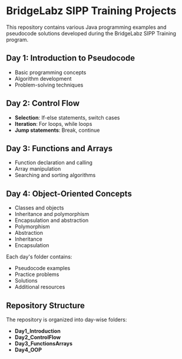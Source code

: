 # BridgeLabz SIPP Training Projects

This repository contains various Java programming examples and pseudocode solutions developed during the BridgeLabz SIPP Training program.

## Day 1: Introduction to Pseudocode
- Basic programming concepts
- Algorithm development
- Problem-solving techniques

## Day 2: Control Flow
- **Selection**: If-else statements, switch cases
- **Iteration**: For loops, while loops
- **Jump statements**: Break, continue

## Day 3: Functions and Arrays
- Function declaration and calling
- Array manipulation
- Searching and sorting algorithms

## Day 4: Object-Oriented Concepts
- Classes and objects
- Inheritance and polymorphism
- Encapsulation and abstraction
- Polymorphism
- Abstraction
- Inheritance
- Encapsulation




Each day's folder contains:
- Pseudocode examples
- Practice problems
- Solutions
- Additional resources

## Repository Structure

The repository is organized into day-wise folders:
- **Day1_Introduction**
- **Day2_ControlFlow**
- **Day3_FunctionsArrays**
- **Day4_OOP**

